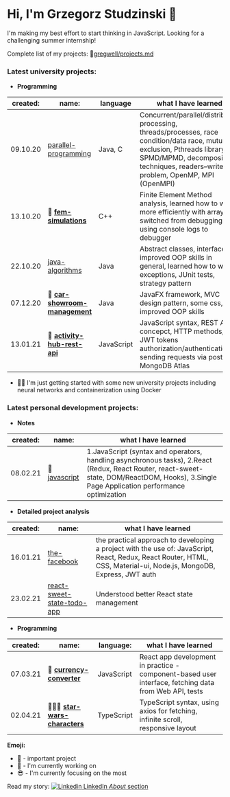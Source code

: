# Hi, I'm Grzegorz Studzinski 👋

I'm making my best effort to start thinking in JavaScript. Looking for a challenging summer internship!

Complete list of my projects: 📝[gregwell/projects.md](https://github.com/gregwell/gregwell/blob/main/projects.md)

### Latest university projects:

- **Programming**

|created: | name:    | language| what I have learned|
|-|----------|------|--------|
|09.10.20| [parallel-programming](https://github.com/gregwell/university-notes/tree/main/polish/parallel-programming) |Java, C| Concurrent/parallel/distributed processing, threads/processes, race condition/data race, mutual exclusion, Pthreads library, SPMD/MPMD, decomposition techniques, readers–writers problem, OpenMP, MPI (OpenMPI)                           |
|13.10.20| 📌 **[fem-simulations](https://github.com/gregwell/fem-simulations)**                     |C++| Finite Element Method analysis, learned how to work more efficiently with arrays, switched from debugging using console logs to debugger
|22.10.20| [java-algorithms](https://github.com/gregwell/java-algorithms)                     |Java| Abstract classes, interfaces, improved OOP skills in general, learned how to write exceptions, JUnit tests, strategy pattern    
|07.12.20| 📌 **[car-showroom-management](https://github.com/gregwell/car-showroom-management)**              |Java| JavaFX framework, MVC design pattern, some css, improved OOP skills                      |
|13.01.21| 📌 **[activity-hub-rest-api](https://github.com/gregwell/activity-hub-rest-api)**                         |JavaScript| JavaScript syntax, REST API concepct, HTTP methods, JWT tokens authorization/authentication, sending requests via postman, MongoDB Atlas 


- 👋😎 I'm just getting started with some new university projects including neural networks and containerization using Docker

### Latest personal development projects:

- **Notes**

|created: | name:    |what I have learned|
|-|----------|--------|
|08.02.21| 👋 [javascript](https://github.com/gregwell/university-notes/blob/main/english/javascript) | 1.JavaScript (syntax and operators, handling asynchronous tasks), 2.React (Redux, React Router, react-sweet-state, DOM/ReactDOM, Hooks), 3.Single Page Application performance optimization |

- **Detailed project analysis**

|created: | name:    |what I have learned|
|-|----------|--------|
|16.01.21|  [the-facebook](https://github.com/gregwell/the-facebook)                | the practical approach to developing a project with the use of: JavaScript, React, Redux, React Router, HTML, CSS, Material-ui, Node.js, MongoDB, Express, JWT auth |
|23.02.21|  [react-sweet-state-todo-app](https://github.com/gregwell/react-sweet-state-todo-app)         | Understood better React state management | 

- **Programming**

|created: | name:    | language:                                | what I have learned|
|-|----------|--------------------------------------|--------|
|07.03.21|  📌 **[currency-converter](https://github.com/gregwell/currency-converter)**        | JavaScript | React app development in practice - component-based user interface, fetching data from Web API, tests 
|02.04.21|  📌👋😎 **[star-wars-characters](https://github.com/gregwell/star-wars-characters)**        | TypeScript | TypeScript syntax, using axios for fetching, infinite scroll, responsive layout


**Emoji:**

- 📌 - important project
- 👋 - I'm currently working on
- 😎 - I'm currently focusing on the most

Read my story: [![Linkedin](https://i.stack.imgur.com/gVE0j.png) LinkedIn *About* section](https://www.linkedin.com/in/grzegorzstudzinski/)
